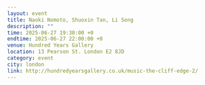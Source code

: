 ```yaml
---
layout: event
title: Naoki Nomoto, Shuoxin Tan, Li Song
description: ""
time: 2025-06-27 19:30:00 +0
endtime: 2025-06-27 22:00:00 +0
venue: Hundred Years Gallery
location: 13 Pearson St. London E2 8JD
category: event
city: london
link: http://hundredyearsgallery.co.uk/music-the-cliff-edge-2/
---
```

